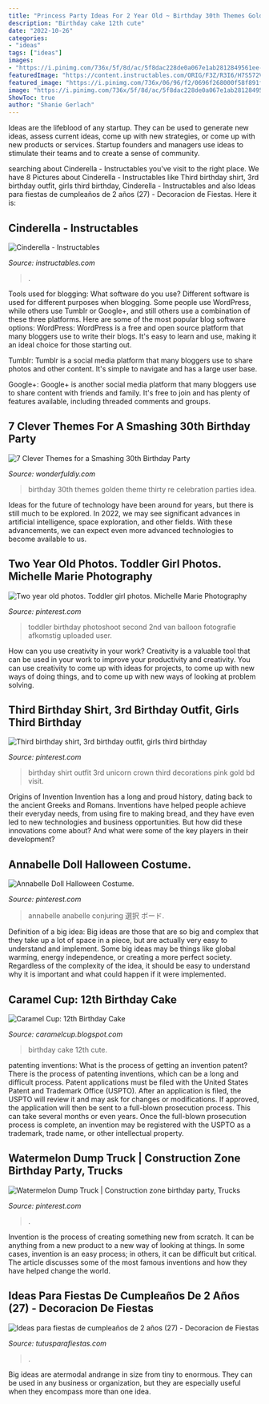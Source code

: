 ```yaml
---
title: "Princess Party Ideas For 2 Year Old ~ Birthday 30th Themes Golden Theme Thirty Re Celebration Parties Idea"
description: "Birthday cake 12th cute"
date: "2022-10-26"
categories:
- "ideas"
tags: ["ideas"]
images:
- "https://i.pinimg.com/736x/5f/8d/ac/5f8dac228de0a067e1ab2812849561ee--children-photography-toddler-photography-girl.jpg"
featuredImage: "https://content.instructables.com/ORIG/F3Z/R3I6/H7S572VS/F3ZR3I6H7S572VS.jpg?frame=1"
featured_image: "https://i.pinimg.com/736x/06/96/f2/0696f268000f58f891faa2297055e92d--annabelle-doll-doll-halloween-costumes.jpg"
image: "https://i.pinimg.com/736x/5f/8d/ac/5f8dac228de0a067e1ab2812849561ee--children-photography-toddler-photography-girl.jpg"
ShowToc: true
author: "Shanie Gerlach"
---
```



Ideas are the lifeblood of any startup. They can be used to generate new ideas, assess current ideas, come up with new strategies, or come up with new products or services. Startup founders and managers use ideas to stimulate their teams and to create a sense of community.

	

		
searching about Cinderella - Instructables you've visit to the right place. We have 8 Pictures about Cinderella - Instructables like Third birthday shirt, 3rd birthday outfit, girls third birthday, Cinderella - Instructables and also Ideas para fiestas de cumpleaños de 2 años (27) - Decoracion de Fiestas. Here it is:
		
    
## Cinderella - Instructables

<img loading=lazy src="https://content.instructables.com/ORIG/F3Z/R3I6/H7S572VS/F3ZR3I6H7S572VS.jpg?frame=1" onerror="this.onerror=null;this.src='https://tse1.mm.bing.net/th?id=OIP.uoIbPi6pyAn9FrPCR2N6sAHaJ4&amp;pid=15.1';" alt="Cinderella - Instructables">

_Source: instructables.com_

>. 

	

Tools used for blogging: What software do you use?
Different software is used for different purposes when blogging. Some people use WordPress, while others use Tumblr or Google+, and still others use a combination of these three platforms. Here are some of the most popular blog software options: 
WordPress: WordPress is a free and open source platform that many bloggers use to write their blogs. It's easy to learn and use, making it an ideal choice for those starting out. 

Tumblr: Tumblr is a social media platform that many bloggers use to share photos and other content. It's simple to navigate and has a large user base. 

Google+: Google+ is another social media platform that many bloggers use to share content with friends and family. It's free to join and has plenty of features available, including threaded comments and groups.

    
## 7 Clever Themes For A Smashing 30th Birthday Party

<img loading=lazy src="http://cdn.wonderfuldiy.com/wp-content/uploads/2015/12/Youre-Golden.jpg" onerror="this.onerror=null;this.src='https://tse3.mm.bing.net/th?id=OIP.dA-EKfvFo0TPf-oMPo2J9gHaJ4&amp;pid=15.1';" alt="7 Clever Themes for a Smashing 30th Birthday Party">

_Source: wonderfuldiy.com_

>birthday 30th themes golden theme thirty re celebration parties idea. 

	

Ideas for the future of technology have been around for years, but there is still much to be explored. In 2022, we may see significant advances in artificial intelligence, space exploration, and other fields. With these advancements, we can expect even more advanced technologies to become available to us.

    
## Two Year Old Photos. Toddler Girl Photos. Michelle Marie Photography

<img loading=lazy src="https://i.pinimg.com/736x/5f/8d/ac/5f8dac228de0a067e1ab2812849561ee--children-photography-toddler-photography-girl.jpg" onerror="this.onerror=null;this.src='https://tse2.mm.bing.net/th?id=OIP.nwntJRuYXMzMcHUSY_VQuwHaLH&amp;pid=15.1';" alt="Two year old photos. Toddler girl photos. Michelle Marie Photography">

_Source: pinterest.com_

>toddler birthday photoshoot second 2nd van balloon fotografie afkomstig uploaded user. 

	

How can you use creativity in your work?
Creativity is a valuable tool that can be used in your work to improve your productivity and creativity. You can use creativity to come up with ideas for projects, to come up with new ways of doing things, and to come up with new ways of looking at problem solving.

    
## Third Birthday Shirt, 3rd Birthday Outfit, Girls Third Birthday

<img loading=lazy src="https://i.pinimg.com/736x/bd/f3/28/bdf32879eb344f035d9b62beb067560c.jpg" onerror="this.onerror=null;this.src='https://tse1.mm.bing.net/th?id=OIP.L6sx4LBa376aYhsdr1cZZwHaJ4&amp;pid=15.1';" alt="Third birthday shirt, 3rd birthday outfit, girls third birthday">

_Source: pinterest.com_

>birthday shirt outfit 3rd unicorn crown third decorations pink gold bd visit. 

	

Origins of Invention
Invention has a long and proud history, dating back to the ancient Greeks and Romans. Inventions have helped people achieve their everyday needs, from using fire to making bread, and they have even led to new technologies and business opportunities. But how did these innovations come about? And what were some of the key players in their development?

    
## Annabelle Doll Halloween Costume.

<img loading=lazy src="https://i.pinimg.com/736x/06/96/f2/0696f268000f58f891faa2297055e92d--annabelle-doll-doll-halloween-costumes.jpg" onerror="this.onerror=null;this.src='https://tse3.mm.bing.net/th?id=OIP._ll5X_fhzK9SiiZC9Bo81wHaK1&amp;pid=15.1';" alt="Annabelle Doll Halloween Costume.">

_Source: pinterest.com_

>annabelle anabelle conjuring 選択 ボード. 

	

Definition of a big idea:
Big ideas are those that are so big and complex that they take up a lot of space in a piece, but are actually very easy to understand and implement. Some big ideas may be things like global warming, energy independence, or creating a more perfect society. Regardless of the complexity of the idea, it should be easy to understand why it is important and what could happen if it were implemented.

    
## Caramel Cup: 12th Birthday Cake

<img loading=lazy src="http://1.bp.blogspot.com/_s_yebylVJEM/TN297_p4XpI/AAAAAAAAALA/tbEcOs1jUq4/s640/DSC00220.jpg" onerror="this.onerror=null;this.src='https://tse4.mm.bing.net/th?id=OIP.DzM1kDL2Hv2FcZzuFnZV5QHaJ4&amp;pid=15.1';" alt="Caramel Cup: 12th Birthday Cake">

_Source: caramelcup.blogspot.com_

>birthday cake 12th cute. 

	

patenting inventions: What is the process of getting an invention patent?
There is the process of patenting inventions, which can be a long and difficult process. Patent applications must be filed with the United States Patent and Trademark Office (USPTO). After an application is filed, the USPTO will review it and may ask for changes or modifications. If approved, the application will then be sent to a full-blown prosecution process. This can take several months or even years. Once the full-blown prosecution process is complete, an invention may be registered with the USPTO as a trademark, trade name, or other intellectual property.

    
## Watermelon Dump Truck | Construction Zone Birthday Party, Trucks

<img loading=lazy src="https://i.pinimg.com/736x/ec/68/ed/ec68edf7c59321e54b24ec5764f4e6d3.jpg" onerror="this.onerror=null;this.src='https://tse3.mm.bing.net/th?id=OIP.R501EtGKAX1QQ8L5AqJbNgHaJ3&amp;pid=15.1';" alt="Watermelon Dump Truck | Construction zone birthday party, Trucks">

_Source: pinterest.com_

>. 

	

Invention is the process of creating something new from scratch. It can be anything from a new product to a new way of looking at things. In some cases, invention is an easy process; in others, it can be difficult but critical. The article discusses some of the most famous inventions and how they have helped change the world.

    
## Ideas Para Fiestas De Cumpleaños De 2 Años (27) - Decoracion De Fiestas

<img loading=lazy src="https://tutusparafiestas.com/wp-content/uploads/2017/01/Ideas-para-fiestas-de-cumpleaños-de-2-años-27.jpg" onerror="this.onerror=null;this.src='https://tse1.mm.bing.net/th?id=OIP.Js-ml5aTU4zHKOCwHabx4AHaLH&amp;pid=15.1';" alt="Ideas para fiestas de cumpleaños de 2 años (27) - Decoracion de Fiestas">

_Source: tutusparafiestas.com_

>. 

	

Big ideas are atermodal andrange in size from tiny to enormous. They can be used in any business or organization, but they are especially useful when they encompass more than one idea. 


